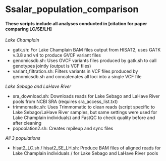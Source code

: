 # Ssalar_population_comparison

#### These scripts include all analyses conducted in [citation for paper comparing LC/SE/LH]

_Lake Champlain_

* gatk.sh: For Lake Champlain BAM files output from HISAT2, uses GATK v.3.8 and v4 to produce GVCF variant files
* genomicsdb.sh: Uses GVCF variants files produced by gatk.sh to call genotypes jointly (output is VCF files)
* variant_filtration.sh: Filters variants in VCF files produced by genomicsdb.sh and concatenates all loci into a single VCF file

_Lake Sebago and LaHave River_

* sra_download.sh: Downloads reads for Lake Sebago and LaHave River pools from NCBI SRA (requires sra_access_list.txt)
* trimmomatic.sh: Uses Trimmomatic to clean reads (script specific to Lake Sebago/LaHave River samples, but same settings were used for Lake Champlain individuals) and FastQC to check quality before and after cleaning
* popoolation2.sh: Creates mpileup and sync files

_All 3 populations_

* hisat2_LC.sh / hisat2_SE_LH.sh: Produce BAM files of aligned reads for Lake Champlain individuals / for Lake Sebago and LaHave River pools
